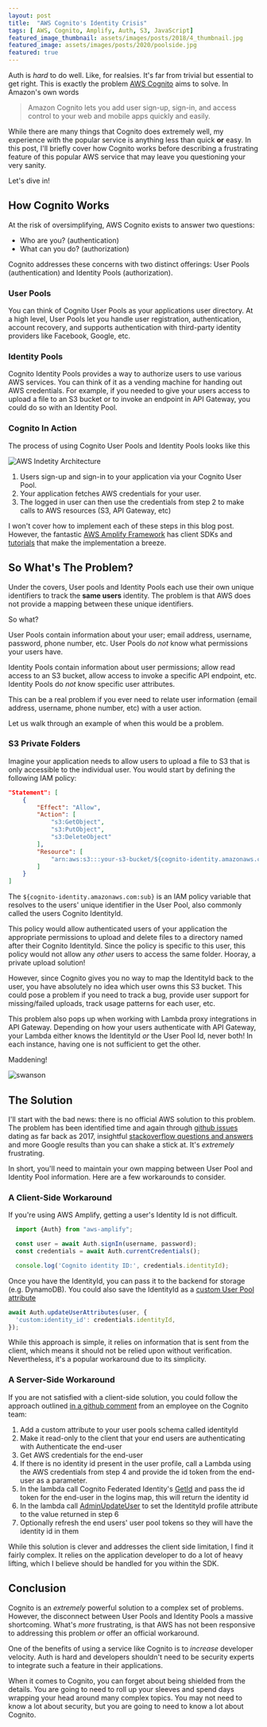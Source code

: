 ```yaml
---
layout: post
title:  "AWS Cognito's Identity Crisis"
tags: [ AWS, Cognito, Amplify, Auth, S3, JavaScript]
featured_image_thumbnail: assets/images/posts/2018/4_thumbnail.jpg
featured_image: assets/images/posts/2020/poolside.jpg
featured: true
---
```


Auth is _hard_ to do well. Like, for realsies.  It's far from trivial but essential to get right.  This is exactly the problem [AWS Cognito](https://aws.amazon.com/cognito/) aims to solve. In Amazon's own words

>Amazon Cognito lets you add user sign-up, sign-in, and access control to your web and mobile apps quickly and easily.  

While there are many things that Cognito does extremely well, my experience with the popular service is anything less than quick **or** easy.  In this post, I'll briefly cover how Cognito works before describing a frustrating feature of this popular AWS service that may leave you questioning your very sanity.

Let's dive in!

## How Cognito Works

At the risk of oversimplifying, AWS Cognito exists to answer two questions:

*  Who are you? (authentication)
*  What can you do? (authorization)

Cognito addresses these concerns with two distinct offerings: User Pools (authentication) and Identity Pools (authorization).  

### User Pools

You can think of Cognito User Pools as your applications user directory.  At a high level, User Pools let you handle user registration, authentication, account recovery, and supports authentication with third-party identity providers like Facebook, Google, etc.

### Identity Pools

Cognito Identity Pools provides a way to authorize users to use various AWS services.  You can think of it as a vending machine for handing out AWS credentials.  For example, if you needed to give your users access to upload a file to an S3 bucket or to invoke an endpoint in API Gateway, you could do so with an Identity Pool.  

### Cognito In Action

The process of using Cognito User Pools and Identity Pools looks like this

![AWS Indetity Architecture](../assets/images/posts/2020/aws-identity-arch.png#center)

1. Users sign-up and sign-in to your application via your Cognito User Pool.
2. Your application fetches AWS credentials for your user.
3. The logged in user can then use the credentials from step 2 to make calls to AWS resources (S3, API Gateway, etc)

I won't cover how to implement each of these steps in this blog post.  However, the fantastic [AWS Amplify Framework](https://docs.amplify.aws/) has client SDKs and [tutorials](https://docs.amplify.aws/lib/auth/getting-started/q/platform/js) that make the implementation a breeze.

## So What's The Problem?

Under the covers, User pools and Identity Pools each use their own unique identifiers to track the **same users** identity. The problem is that AWS does not provide a mapping between these unique identifiers.

So what?

User Pools contain information about your user; email address, username, password, phone number, etc.  User Pools do _not_ know what permissions your users have.

Identity Pools contain information about user permissions; allow read access to an S3 bucket, allow access to invoke a specific API endpoint, etc.  Identity Pools do _not_ know specific user attributes.

This can be a real problem if you ever need to relate user information (email address, username, phone number, etc) with a user action.

Let us walk through an example of when this would be a problem.

### S3 Private Folders

Imagine your application needs to allow users to upload a file to S3 that is only accessible to the individual user.  You would start by defining the following IAM policy:

```JSON
"Statement": [
    {
        "Effect": "Allow",
        "Action": [
            "s3:GetObject",
            "s3:PutObject",
            "s3:DeleteObject"
        ],
        "Resource": [
            "arn:aws:s3:::your-s3-bucket/${cognito-identity.amazonaws.com:sub}/*"
        ]
    }
]
```

The `${cognito-identity.amazonaws.com:sub}` is an IAM policy variable that resolves to the users' unique identifier in the User Pool, also commonly called the users Cognito IdentityId.  

This policy would allow authenticated users of your application the appropriate permissions to upload and delete files to a directory named after their Cognito IdentityId.  Since the policy is specific to this user, this policy would not allow any _other_ users to access the same folder.  Hooray, a private upload solution!

However, since Cognito gives you no way to map the IdentityId back to the user, you have absolutely no idea which user owns this S3 bucket.  This could pose a problem if you need to track a bug, provide user support for missing/failed uploads, track usage patterns for each user, etc.  

This problem also pops up when working with Lambda proxy integrations in API Gateway.  Depending on how your users authenticate with API Gateway, your Lambda either knows the IdentityId _or_ the User Pool Id, never both!  In each instance, having one is not sufficient to get the other.

Maddening!

![swanson](https://media.giphy.com/media/ZQBH5pvoyiZSE/giphy.gif#center)

## The Solution

I'll start with the bad news: there is no official AWS solution to this problem.  The problem has been identified time and again through [github issues](https://github.com/aws-amplify/amplify-js/issues/54) dating as far back as 2017, insightful [stackoverflow questions and answers](https://stackoverflow.com/questions/42386180/aws-lambda-api-gateway-with-cognito-how-to-use-identityid-to-access-and-update) and more Google results than you can shake a stick at.  It's _extremely_ frustrating.

In short, you'll need to maintain your own mapping between User Pool and Identity Pool information.  Here are a few workarounds to consider.

### A Client-Side Workaround

If you're using AWS Amplify, getting a user's Identity Id is not difficult.

```JavaScript
  import {Auth} from "aws-amplify";

  const user = await Auth.signIn(username, password);
  const credentials = await Auth.currentCredentials();

  console.log('Cognito identity ID:', credentials.identityId);
```

Once you have the IdentityId, you can pass it to the backend for storage (e.g. DynamoDB).  You could also save the IdentityId as a [custom User Pool attribute](https://docs.aws.amazon.com/cognito/latest/developerguide/user-pool-settings-attributes.html)

```JavaScript
await Auth.updateUserAttributes(user, {
  'custom:identity_id': credentials.identityId,
});
```

While this approach is simple, it relies on information that is sent from the client, which means it should not be relied upon without verification.  Nevertheless, it's a popular workaround due to its simplicity.

### A Server-Side Workaround

If you are not satisfied with a client-side solution, you could follow the approach outlined [in a github comment](https://github.com/aws-amplify/amplify-js/issues/54#issuecomment-434401406) from an employee on the Cognito team:

1. Add a custom attribute to your user pools schema called identityId
2. Make it read-only to the client that your end users are authenticating with
Authenticate the end-user
3. Get AWS credentials for the end-user
4. If there is no identity id present in the user profile, call a Lambda using the AWS credentials from step 4 and provide the id token from the end-user as a parameter.
5. In the lambda call Cognito Federated Identity's [GetId](https://docs.aws.amazon.com/cognitoidentity/latest/APIReference/API_GetId.html) and pass the id token for the end-user in the logins map, this will return the identity id
6. In the lambda call [AdminUpdateUser](https://docs.aws.amazon.com/cognito-user-identity-pools/latest/APIReference/API_AdminUpdateUserAttributes.html) to set the IdentityId profile attribute to the value returned in step 6
7. Optionally refresh the end users' user pool tokens so they will have the identity id in them


While this solution is clever and addresses the client side limitation, I find it fairly complex.  It relies on the application developer to do a lot of heavy lifting, which I believe should be handled for you within the SDK.

## Conclusion

Cognito is an _extremely_ powerful solution to a complex set of problems.  However, the disconnect between User Pools and Identity Pools a massive shortcoming.  What's _more_ frustrating, is that AWS has not been responsive to addressing this problem _or_ offer an official workaround.

One of the benefits of using a service like Cognito is to *increase* developer velocity.  Auth is hard and developers shouldn't need to be security experts to integrate such a feature in their applications.  

When it comes to Cognito, you can forget about being shielded from the details.  You are going to need to roll up your sleeves and spend days wrapping your head around many complex topics. You may not need to know a lot about security, but you are going to need to know a lot about Cognito.
